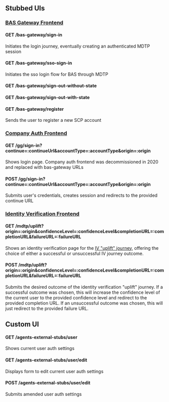 ## Stubbed UIs

### [BAS Gateway Frontend](https://github.com/hmrc/bas-gateway-frontend/blob/master/README.md)
#### GET         /bas-gateway/sign-in
Initiates the login journey, eventually creating an authenticated MDTP session
#### GET         /bas-gateway/sso-sign-in
Initiates the sso login flow for BAS through MDTP
#### GET         /bas-gateway/sign-out-without-state
#### GET         /bas-gateway/sign-out-with-state
#### GET         /bas-gateway/register
Sends the user to register a new SCP account

### [Company Auth Frontend](https://github.com/hmrc/company-auth-frontend/blob/master/README.md)
#### GET /gg/sign-in?continue=:continueUrl&accountType=:accountType&origin=:origin
Shows login page. Company auth frontend was decommissioned in 2020 and replaced with bas-gateway URLs

#### POST /gg/sign-in?continue=:continueUrl&accountType=:accountType&origin=:origin
Submits user's credentials, creates session and redirects to the provided continue URL

### [Identity Verification Frontend](https://github.com/hmrc/identity-verification-frontend/blob/master/README.md)
#### GET /mdtp/uplift?origin=:origin&confidenceLevel=:confidenceLevel&completionURL=:completionURL&failureURL=:failureURL
Shows an identity verification page for the [IV "uplift" journey](https://github.com/hmrc/identity-verification-frontend/blob/master/README.md#get-mdtpuplift), offering the choice of either a successful or unsuccessful IV journey outcome.

#### POST /mdtp/uplift?origin=:origin&confidenceLevel=:confidenceLevel&completionURL=:completionURL&failureURL=:failureURL
Submits the desired outcome of the identity verification "uplift" journey.
If a successful outcome was chosen, this will increase the confidence level of the current user to the provided confidence level and redirect to the provided completion URL.
If an unsuccessful outcome was chosen, this will just redirect to the provided failure URL.

## Custom UI

#### GET /agents-external-stubs/user
Shows current user auth settings

#### GET /agents-external-stubs/user/edit
Displays form to edit current user auth settings

#### POST /agents-external-stubs/user/edit
Submits amended user auth settings
